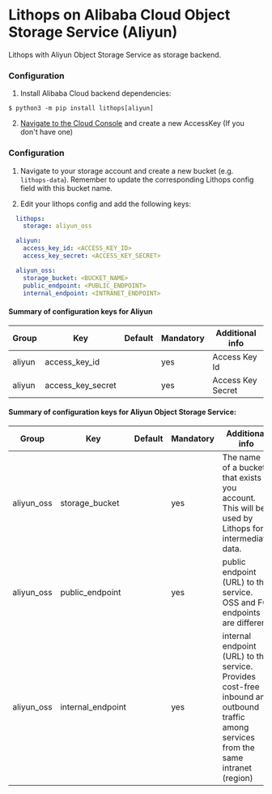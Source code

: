 # Lithops on Alibaba Cloud Object Storage Service (Aliyun)

Lithops with Aliyun Object Storage Service as storage backend.


### Configuration

1. Install Alibaba Cloud backend dependencies:

```
$ python3 -m pip install lithops[aliyun]
```

2. [Navigate to the Cloud Console](https://ram.console.aliyun.com/manage/ak) and create a new AccessKey (If you don't have one)


### Configuration

1. Navigate to your storage account and create a new bucket (e.g. `lithops-data`). Remember to update the corresponding Lithops config field with this bucket name.

2. Edit your lithops config and add the following keys:

```yaml
  lithops:
    storage: aliyun_oss

  aliyun:
    access_key_id: <ACCESS_KEY_ID>
    access_key_secret: <ACCESS_KEY_SECRET>

  aliyun_oss:
    storage_bucket: <BUCKET_NAME>
    public_endpoint: <PUBLIC_ENDPOINT>
    internal_endpoint: <INTRANET_ENDPOINT>
```

#### Summary of configuration keys for Aliyun

|Group|Key|Default|Mandatory|Additional info|
|---|---|---|---|---|
|aliyun | access_key_id | |yes |  Access Key Id |
|aliyun | access_key_secret | |yes | Access Key Secret |

#### Summary of configuration keys for Aliyun Object Storage Service:

|Group|Key|Default|Mandatory|Additional info|
|---|---|---|---|---|
|aliyun_oss | storage_bucket | | yes | The name of a bucket that exists in you account. This will be used by Lithops for intermediate data.|
|aliyun_oss | public_endpoint | |yes | public endpoint (URL) to the service. OSS and FC endpoints are different |
|aliyun_oss | internal_endpoint | | yes | internal endpoint (URL) to the service. Provides cost-free inbound and outbound traffic among services from the same intranet (region)|
